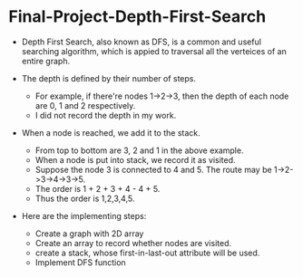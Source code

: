 # Final-Project-Depth-First-Search
* Depth First Search, also known as DFS, is a common and useful searching algorithm, which is appied to traversal all the verteices of an entire graph.
* The depth is defined by their number of steps.
  * For example, if there're nodes 1->2->3, then the depth of each node are 0, 1 and 2 respectively.
  * I did not record the depth in my work.
* When a node is reached, we add it to the stack.
  * From top to bottom are 3, 2 and 1 in the above example.
  * When a node is put into stack, we record it as visited.
  * Suppose the node 3 is connected to 4 and 5. The route may be 1->2->3->4->3->5. 
  * The order is 1 + 2 + 3 + 4 - 4 + 5.
  * Thus the order is 1,2,3,4,5.


* Here are the implementing steps:
  * Create a graph with 2D array
  * Create an array to record whether nodes are visited.
  * create a stack, whose first-in-last-out attribute will be used.
  * Implement DFS function
